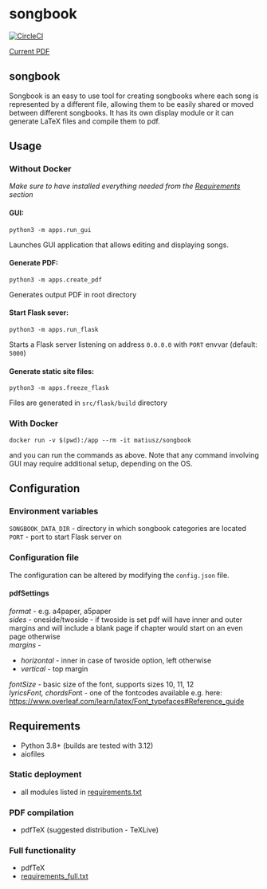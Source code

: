 # songbook

[![CircleCI](https://circleci.com/gh/matiusz/songbook/tree/hk-songbook.svg?style=svg)](https://circleci.com/gh/matiusz/songbook/tree/hk-songbook)

[Current PDF](https://hk-songbook.onrender.com/static/artifacts.html)

## songbook

Songbook is an easy to use tool for creating songbooks where each song is represented by a different file, allowing them to be easily shared or moved between different songbooks. It has its own display module or it can generate LaTeX files and compile them to pdf.

## Usage

### Without Docker
_Make sure to have installed everything needed from the [Requirements](#requirements) section_

#### GUI:
```
python3 -m apps.run_gui
```
Launches GUI application that allows editing and displaying songs.

#### Generate PDF:
```
python3 -m apps.create_pdf
```
Generates output PDF in root directory

#### Start Flask sever:
```
python3 -m apps.run_flask
```
Starts a Flask server listening on address `0.0.0.0` with `PORT` envvar (default: `5000`)

#### Generate static site files:
```
python3 -m apps.freeze_flask
```
Files are generated in `src/flask/build` directory

### With Docker
```
docker run -v $(pwd):/app --rm -it matiusz/songbook
```
and you can run the commands as above. Note that any command involving GUI may require additional setup, depending on the OS.

## Configuration

### Environment variables
`SONGBOOK_DATA_DIR` - directory in which songbook categories are located
`PORT` - port to start Flask server on


### Configuration file

The configuration can be altered by modifying the `config.json` file.

#### pdfSettings

*format* - e.g. a4paper, a5paper\
*sides* - oneside/twoside - if twoside is set pdf will have inner and outer margins and will include a blank page if chapter would start on an even page otherwise\
*margins* -
- *horizontal* - inner in case of twoside option, left otherwise
- *vertical* - top margin

*fontSize* - basic size of the font, supports sizes 10, 11, 12\
*lyricsFont, chordsFon*t - one of the fontcodes available e.g. here: https://www.overleaf.com/learn/latex/Font_typefaces#Reference_guide


## Requirements

- Python 3.8+ (builds are tested with 3.12)
- aiofiles

### Static deployment
- all modules listed in [requirements.txt](/requirements.txt)

### PDF compilation
- pdfTeX (suggested distribution - TeXLive)

### Full functionality
- pdfTeX
- [requirements_full.txt](/requirements_full.txt)
